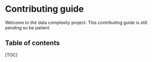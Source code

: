 # Contributing guide

Welcome to the data complexity project. This contributing guide is still pending so be patient.

## Table of contents

[TOC]